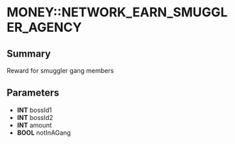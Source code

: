 # MONEY::NETWORK_EARN_SMUGGLER_AGENCY

## Summary
Reward for smuggler gang members

## Parameters
* **INT** bossId1
* **INT** bossId2
* **INT** amount
* **BOOL** notInAGang